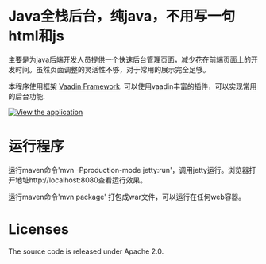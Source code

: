 Java全栈后台，纯java，不用写一句html和js
==================================
主要是为java后端开发人员提供一个快速后台管理页面，减少花在前端页面上的开发时间。虽然页面调整的灵活性不够，对于常用的展示完全足够。

本程序使用框架 [Vaadin Framework](https://vaadin.com/framework). 可以使用vaadin丰富的插件，可以实现常用的后台功能.

[![View the application](https://vaadin.com/documents/10187/2487938/Dashboard+Demo+2014/a37b2c4d-c941-48fe-97c3-ad5a60586882?t=1412769929183)](http://demo.vaadin.com/dashboard)

运行程序
==
运行maven命令'mvn -Pproduction-mode jetty:run'，调用jetty运行。浏览器打开地址http://localhost:8080查看运行效果。

运行maven命令'mvn package' 打包成war文件，可以运行在任何web容器。


Licenses
==
The source code is released under Apache 2.0.
